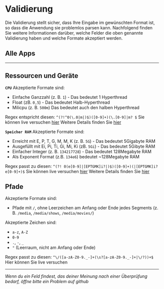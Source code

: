 # Validierung

Die Validierung stellt sicher, dass Ihre Eingabe im gewünschten Format ist, so dass die Anwendung sie problemlos parsen kann. Nachfolgend finden Sie weitere Informationen darüber, welche Felder die oben genannte Validierung haben und welche Formate akzeptiert werden.

## Alle Apps

---

## Ressourcen und Geräte

**`CPU`** Akzeptierte Formate sind:

- Einfache Ganzzahl (z. B. `1`) - Das bedeutet 1 Hyperthread
- Float (zB. `0,5`) - Das bedeutet Halb-Hyperthread
- Milicpu (z. B. `500m`) Das bedeutet auch den halben Hyperthread

Regex entspricht diesen: `^(?!^0(\.0|m|)$)([0-9]+)(\.[0-9]|m? $` Sie können live versuchen [hier](https://regex101.com/r/WxComc/1) Weitere Details finden Sie [hier](https://kubernetes.io/docs/concepts/configuration/manage-resources-containers/#meaning-of-cpu)

**`Speicher RAM`** Akzeptierte Formate sind:

- Erreicht mit E, P, T, G, M, M, K (z. B. `5G`) - Das bedeutet 5Gigabyte RAM
- Ausgefüllt mit Ei, Pi, Ti, Gi, Mi, Ki (zB. `5Gi`) - Das bedeutet 5Gibyte RAM
- Einfacher Integer (z. B. `134217728`) - Das bedeutet 128Megabyte RAM
- Als Exponent Format (z.B. `134e6`) bedeutet ~128Megabyte RAM

Regex passt zu diesen: `^(?! 0(e[0-9]|[EPTGMK]i?|)$)([0-9]+)(|[EPTGMK]i? e[0-9]+)$` Sie können live versuchen [hier](https://regex101.com/r/LyDc6u/1) Weitere Details finden Sie [hier](https://kubernetes.io/docs/concepts/configuration/manage-resources-containers/#meaning-of-memory)

## Pfade

Akzeptierte Formate sind:

- Pfade mit `/`, ohne Leerzeichen am Anfang oder Ende jedes Segments (z. B. `/media`, `/media/shows`, `/media/movies/`)

Akzeptierte Zeichen sind:

- `a-z`, `A-Z`
- `0-9`
- `.`, `-`, `_`
- `"` (Leerraum, nicht am Anfang oder Ende)

Regex passt zu diesen: `^\/([a-zA-Z0-9._-]+(\s?[a-zA-Z0-9._-]+|\/?))+$` Hier können Sie live versuchen [](https://regex101.com/r/WjSpXg/1)

---

_Wenn du ein Feld findest, das deiner Meinung nach einer Überprüfung bedarf, öffne bitte ein Problem auf github_
